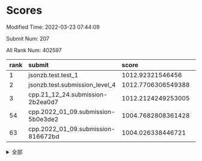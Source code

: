 # Scores

Modified Time: 2022-03-23 07:44:09

Submit Num: 207

All Rank Num: 402597

| rank |               submit               |       score        |       sigma        | pk_num |
| :--- | :--------------------------------- | :----------------- | :----------------- | :----- |
| 1    | jsonzb.test.test_1                 | 1012.92321546456   | 0.8081399931349308 | 7780   |
| 2    | jsonzb.test.submission_level_4     | 1012.7706306549388 | 0.8052419282251617 | 7787   |
| 3    | cpp.21_12_24.submission-2b2ea0d7   | 1012.2124249253005 | 0.788418970756395  | 7779   |
| 54   | cpp.2022_01_09.submission-5b0e3de2 | 1004.7682808361428 | 0.7119267625997173 | 7782   |
| 63   | cpp.2022_01_09.submission-816672bd | 1004.026338446721  | 0.7118069242102274 | 7782   |


<details>
<summary>全部</summary>

| rank |                 submit                 |       score        |       sigma        | pk_num |
| :--- | :------------------------------------- | :----------------- | :----------------- | :----- |
| 1    | jsonzb.test.test_1                     | 1012.92321546456   | 0.8081399931349308 | 7780   |
| 2    | jsonzb.test.submission_level_4         | 1012.7706306549388 | 0.8052419282251617 | 7787   |
| 3    | cpp.21_12_24.submission-2b2ea0d7       | 1012.2124249253005 | 0.788418970756395  | 7779   |
| 4    | gobigger.level_3.submission_level_3_4  | 1011.5945631195167 | 0.7595546998197978 | 7782   |
| 5    | gobigger.level_3.submission_level_3_34 | 1011.1933240881788 | 0.7631457886119896 | 7775   |
| 6    | gobigger.level_3.submission_level_3_30 | 1011.1528737748289 | 0.7519274187662255 | 7782   |
| 7    | gobigger.level_3.submission_level_3_24 | 1011.1320917120469 | 0.782467518560565  | 7780   |
| 8    | gobigger.level_3.submission_level_3_1  | 1011.037894772274  | 0.7619906263836392 | 7776   |
| 9    | gobigger.level_3.submission_level_3_5  | 1010.7655585176332 | 0.7698830687464973 | 7779   |
| 10   | gobigger.level_3.submission_level_3_43 | 1010.7622267310097 | 0.7842425005825188 | 7786   |
| 11   | gobigger.level_3.submission_level_3_36 | 1010.7266197152488 | 0.749987949200462  | 7778   |
| 12   | gobigger.level_3.submission_level_3_14 | 1010.5979065611989 | 0.7486857887176456 | 7775   |
| 13   | gobigger.level_3.submission_level_3_29 | 1010.587725986969  | 0.7597126996707174 | 7782   |
| 14   | gobigger.level_3.submission_level_3_16 | 1010.5746961602182 | 0.7622342784607176 | 7774   |
| 15   | gobigger.level_3.submission_level_3_42 | 1010.5554768736174 | 0.7452253147312283 | 7775   |
| 16   | gobigger.level_3.submission_level_3_25 | 1010.5539594747339 | 0.7580027679820887 | 7782   |
| 17   | gobigger.level_3.submission_level_3_3  | 1010.5163025037261 | 0.7702725831193239 | 7779   |
| 18   | gobigger.level_3.submission_level_3_0  | 1010.4656263858386 | 0.7643487743935157 | 7780   |
| 19   | gobigger.level_3.submission_level_3_45 | 1010.3633632835508 | 0.7549735831209272 | 7781   |
| 20   | gobigger.level_3.submission_level_3_48 | 1010.355799758742  | 0.7686018052808862 | 7777   |
| 21   | gobigger.level_3.submission_level_3_27 | 1010.3344615214879 | 0.7433519323870272 | 7773   |
| 22   | gobigger.level_3.submission_level_3_28 | 1010.2999352979919 | 0.7463703184568492 | 7784   |
| 23   | gobigger.level_3.submission_level_3_46 | 1010.1827739245186 | 0.7623701274114107 | 7785   |
| 24   | gobigger.level_3.submission_level_3_19 | 1010.1211451219774 | 0.7672741183826377 | 7774   |
| 25   | gobigger.level_3.submission_level_3_15 | 1010.1131771457825 | 0.7635305062869927 | 7784   |
| 26   | gobigger.level_3.submission_level_3_11 | 1010.1103411576429 | 0.7769006673231486 | 7771   |
| 27   | gobigger.level_3.submission_level_3_33 | 1010.0753046559922 | 0.7726179961326929 | 7780   |
| 28   | gobigger.level_3.submission_level_3_49 | 1010.0741952276687 | 0.7472966278888103 | 7783   |
| 29   | gobigger.level_3.submission_level_3_32 | 1010.0186688975938 | 0.7562323308284344 | 7774   |
| 30   | gobigger.level_3.submission_level_3_10 | 1009.9759544113224 | 0.7537842959863236 | 7781   |
| 31   | gobigger.level_3.submission_level_3_37 | 1009.9272059403384 | 0.7782856050244951 | 7779   |
| 32   | gobigger.level_3.submission_level_3_39 | 1009.8420437541932 | 0.7640751971513536 | 7779   |
| 33   | gobigger.level_3.submission_level_3_35 | 1009.8262935026693 | 0.743708699365881  | 7781   |
| 34   | gobigger.level_3.submission_level_3_23 | 1009.8252721753929 | 0.7328862690640171 | 7781   |
| 35   | gobigger.level_3.submission_level_3_12 | 1009.8202746507778 | 0.7510365845765562 | 7782   |
| 36   | gobigger.level_3.submission_level_3_20 | 1009.7745434567207 | 0.7584998313171758 | 7777   |
| 37   | gobigger.level_3.submission_level_3_40 | 1009.7694752423765 | 0.7698407936512041 | 7783   |
| 38   | gobigger.level_3.submission_level_3_9  | 1009.7650732013443 | 0.7787043758343409 | 7779   |
| 39   | gobigger.level_3.submission_level_3_41 | 1009.6708057936205 | 0.7406947517771367 | 7779   |
| 40   | gobigger.level_3.submission_level_3_44 | 1009.5990943260787 | 0.7682115658681342 | 7784   |
| 41   | gobigger.level_3.submission_level_3_47 | 1009.588508417259  | 0.7595848199352973 | 7781   |
| 42   | gobigger.level_3.submission_level_3_22 | 1009.552175082946  | 0.7568764738021538 | 7777   |
| 43   | gobigger.level_3.submission_level_3_6  | 1009.429371005225  | 0.7431284787587417 | 7782   |
| 44   | gobigger.level_3.submission_level_3_21 | 1009.369116519218  | 0.7562992021119965 | 7779   |
| 45   | gobigger.level_3.submission_level_3_18 | 1009.2079316466007 | 0.7568754336126873 | 7780   |
| 46   | gobigger.level_3.submission_level_3_31 | 1009.1207396593996 | 0.730413146617703  | 7786   |
| 47   | gobigger.level_3.submission_level_3_2  | 1009.011063793089  | 0.7487281419154613 | 7782   |
| 48   | gobigger.level_3.submission_level_3_26 | 1008.9794734111905 | 0.741893883025768  | 7778   |
| 49   | gobigger.level_3.submission_level_3_17 | 1008.9334958458438 | 0.7478486531505013 | 7782   |
| 50   | gobigger.level_3.submission_level_3_13 | 1008.838964133137  | 0.750481625070313  | 7780   |
| 51   | gobigger.level_3.submission_level_3_38 | 1008.7634931249657 | 0.7342691774988687 | 7779   |
| 52   | gobigger.level_3.submission_level_3_7  | 1008.7406289368935 | 0.7476673518859653 | 7782   |
| 53   | gobigger.level_3.submission_level_3_8  | 1008.5168611199373 | 0.7588628314902974 | 7777   |
| 54   | cpp.2022_01_09.submission-5b0e3de2     | 1004.7682808361428 | 0.7119267625997173 | 7782   |
| 55   | gobigger.level_1.submission_level_1_35 | 1004.7342624866764 | 0.7288789642879779 | 7781   |
| 56   | gobigger.level_1.submission_level_1_19 | 1004.5027565445328 | 0.7167557472894261 | 7787   |
| 57   | gobigger.level_1.submission_level_1_12 | 1004.3922952026153 | 0.7306524458310671 | 7775   |
| 58   | gobigger.level_1.submission_level_1_26 | 1004.3733216899266 | 0.7259684851504409 | 7779   |
| 59   | gobigger.level_1.submission_level_1_43 | 1004.28957879692   | 0.7289182024391582 | 7780   |
| 60   | gobigger.level_1.submission_level_1_30 | 1004.274975216911  | 0.7280429967831918 | 7782   |
| 61   | gobigger.level_1.submission_level_1_42 | 1004.1701176078906 | 0.7197255481381721 | 7780   |
| 62   | gobigger.level_1.submission_level_1_44 | 1004.1359008854972 | 0.7373492726851062 | 7780   |
| 63   | cpp.2022_01_09.submission-816672bd     | 1004.026338446721  | 0.7118069242102274 | 7782   |
| 64   | gobigger.level_1.submission_level_1_1  | 1003.9439265235936 | 0.7188665977948022 | 7780   |
| 65   | gobigger.level_1.submission_level_1_7  | 1003.7700627026915 | 0.7141848864139779 | 7778   |
| 66   | gobigger.level_1.submission_level_1_41 | 1003.7676533346604 | 0.7122862611485383 | 7776   |
| 67   | gobigger.level_1.submission_level_1_9  | 1003.7163043410029 | 0.7068387073184873 | 7782   |
| 68   | gobigger.level_1.submission_level_1_3  | 1003.7005357251636 | 0.7080419054218812 | 7782   |
| 69   | gobigger.level_1.submission_level_1_18 | 1003.6400110773998 | 0.7145234937231374 | 7782   |
| 70   | gobigger.level_1.submission_level_1_23 | 1003.6396877645609 | 0.7132906490468991 | 7776   |
| 71   | gobigger.level_1.submission_level_1_20 | 1003.6185670176094 | 0.7138535185460408 | 7781   |
| 72   | gobigger.level_1.submission_level_1_45 | 1003.618153477765  | 0.7109786694063623 | 7781   |
| 73   | gobigger.level_1.submission_level_1_29 | 1003.5645222962702 | 0.7188885363818776 | 7783   |
| 74   | gobigger.level_1.submission_level_1_33 | 1003.5399146918276 | 0.7099458322778764 | 7782   |
| 75   | gobigger.level_1.submission_level_1_38 | 1003.5254918907015 | 0.7213436848060693 | 7777   |
| 76   | gobigger.level_1.submission_level_1_49 | 1003.3886998085526 | 0.7105880770373079 | 7784   |
| 77   | gobigger.level_1.submission_level_1_4  | 1003.3472144115565 | 0.7043182953936211 | 7781   |
| 78   | gobigger.level_1.submission_level_1_32 | 1003.3133553336511 | 0.7187095293712255 | 7776   |
| 79   | gobigger.level_1.submission_level_1_2  | 1003.3130689074804 | 0.7143076115105143 | 7784   |
| 80   | gobigger.level_1.submission_level_1_8  | 1003.2678783221006 | 0.7017850070628247 | 7778   |
| 81   | gobigger.level_1.submission_level_1_15 | 1003.0786206819722 | 0.7232924354336464 | 7781   |
| 82   | gobigger.level_1.submission_level_1_34 | 1003.0728363320964 | 0.7302609028392586 | 7778   |
| 83   | gobigger.level_1.submission_level_1_14 | 1003.0572244541947 | 0.7117957406820709 | 7784   |
| 84   | gobigger.level_1.submission_level_1_5  | 1003.0561693900669 | 0.7191416939051637 | 7778   |
| 85   | gobigger.level_1.submission_level_1_47 | 1003.0557697470945 | 0.7259284495210468 | 7780   |
| 86   | gobigger.level_1.submission_level_1_40 | 1003.0391414952252 | 0.7154964443029904 | 7777   |
| 87   | gobigger.level_1.submission_level_1_27 | 1003.0295806109468 | 0.7248838207075888 | 7783   |
| 88   | gobigger.level_1.submission_level_1_48 | 1002.9303130311041 | 0.7041273469709607 | 7782   |
| 89   | gobigger.level_1.submission_level_1_22 | 1002.9214504602718 | 0.7206109850790764 | 7780   |
| 90   | gobigger.level_1.submission_level_1_16 | 1002.8883237790682 | 0.711543188718778  | 7780   |
| 91   | gobigger.level_1.submission_level_1_25 | 1002.8831883278707 | 0.7165946433230684 | 7783   |
| 92   | gobigger.level_1.submission_level_1_28 | 1002.8384501391863 | 0.712973878939719  | 7777   |
| 93   | gobigger.level_1.submission_level_1_0  | 1002.8223961481832 | 0.7133525161485655 | 7777   |
| 94   | gobigger.level_1.submission_level_1_21 | 1002.8213312175362 | 0.7225725361897872 | 7780   |
| 95   | gobigger.level_1.submission_level_1_37 | 1002.769751663055  | 0.7238325951794492 | 7784   |
| 96   | gobigger.level_1.submission_level_1_36 | 1002.7415249390004 | 0.7144263815606219 | 7781   |
| 97   | gobigger.level_1.submission_level_1_17 | 1002.7307444175134 | 0.7112758639675116 | 7780   |
| 98   | gobigger.level_1.submission_level_1_39 | 1002.687487798941  | 0.7124968956230822 | 7781   |
| 99   | gobigger.level_1.submission_level_1_10 | 1002.6762284751143 | 0.714752759048732  | 7781   |
| 100  | gobigger.level_1.submission_level_1_13 | 1002.498806046143  | 0.7159768671580313 | 7780   |
| 101  | gobigger.level_1.submission_level_1_11 | 1002.4184089977241 | 0.7081330621435291 | 7777   |
| 102  | gobigger.level_1.submission_level_1_46 | 1002.0924715459801 | 0.7101788008866999 | 7776   |
| 103  | gobigger.level_1.submission_level_1_6  | 1001.9827131657316 | 0.7022233474421454 | 7779   |
| 104  | gobigger.level_1.submission_level_1_31 | 1001.9152464461471 | 0.7059917542217508 | 7778   |
| 105  | gobigger.level_1.submission_level_1_24 | 1001.8746482478158 | 0.706700254671628  | 7778   |
| 106  | gobigger.random.submission_random_15   | 997.6299773021135  | 0.7260707885559657 | 7773   |
| 107  | gobigger.random.submission_random_28   | 997.0024904436875  | 0.7179636084316391 | 7783   |
| 108  | gobigger.random.submission_random_2    | 996.9683982043011  | 0.7192083903523085 | 7776   |
| 109  | gobigger.random.submission_random_27   | 996.943397176725   | 0.7257686328378201 | 7780   |
| 110  | gobigger.random.submission_random_47   | 996.9089485459297  | 0.6974188308915656 | 7777   |
| 111  | gobigger.random.submission_random_21   | 996.7661128735414  | 0.7154155110469176 | 7773   |
| 112  | gobigger.random.submission_random_40   | 996.7368170419539  | 0.7212282017641354 | 7781   |
| 113  | gobigger.random.submission_random_22   | 996.7329564932819  | 0.7087215294167902 | 7774   |
| 114  | gobigger.random.submission_random_24   | 996.6502875373825  | 0.7090330657484135 | 7780   |
| 115  | gobigger.random.submission_random_19   | 996.6471828806848  | 0.7100633237823482 | 7779   |
| 116  | gobigger.random.submission_random_29   | 996.5830387658292  | 0.710498057524299  | 7787   |
| 117  | gobigger.random.submission_random_32   | 996.5829969589001  | 0.7131360095144397 | 7778   |
| 118  | gobigger.random.submission_random_3    | 996.5591244131227  | 0.7124781111141087 | 7782   |
| 119  | gobigger.random.submission_random_1    | 996.4898429079833  | 0.6928468154988117 | 7777   |
| 120  | gobigger.random.submission_random_45   | 996.4621162236193  | 0.7104389545164811 | 7781   |
| 121  | gobigger.random.submission_random_25   | 996.4483513683759  | 0.7023352799539949 | 7772   |
| 122  | gobigger.random.submission_random_31   | 996.4233432764561  | 0.710116800477617  | 7774   |
| 123  | gobigger.random.submission_random_17   | 996.4138748561752  | 0.7098870391007227 | 7782   |
| 124  | gobigger.random.submission_random_0    | 996.4031953312575  | 0.7108046095424486 | 7781   |
| 125  | gobigger.random.submission_random_12   | 996.3456355427483  | 0.7185732196904537 | 7781   |
| 126  | gobigger.random.submission_random_26   | 996.3429452391379  | 0.7102541557610796 | 7779   |
| 127  | gobigger.random.submission_random_5    | 996.2485978670675  | 0.7083119758584306 | 7783   |
| 128  | gobigger.random.submission_random_20   | 996.2106428656775  | 0.708959981737649  | 7779   |
| 129  | gobigger.random.submission_random_6    | 996.2020581203042  | 0.7251214749132865 | 7779   |
| 130  | gobigger.random.submission_random_41   | 996.1998794930502  | 0.7133274613286781 | 7781   |
| 131  | gobigger.random.submission_random_43   | 996.1708456853013  | 0.7153260232204459 | 7776   |
| 132  | gobigger.random.submission_random_7    | 996.1413563511846  | 0.7112341769846707 | 7778   |
| 133  | gobigger.random.submission_random_33   | 996.1372326164079  | 0.7036855117869085 | 7778   |
| 134  | gobigger.random.submission_random_11   | 996.1319494964976  | 0.7156729353714637 | 7782   |
| 135  | gobigger.random.submission_random_4    | 996.0537996485194  | 0.7199515774303374 | 7782   |
| 136  | gobigger.random.submission_random_42   | 996.0530861830218  | 0.7083100214640249 | 7783   |
| 137  | gobigger.random.submission_random_10   | 996.005611865967   | 0.7123399310623326 | 7778   |
| 138  | gobigger.random.submission_random_14   | 995.9825476458043  | 0.7084930607950802 | 7779   |
| 139  | gobigger.random.submission_random_23   | 995.9786183148526  | 0.7127600391501051 | 7782   |
| 140  | gobigger.random.submission_random_48   | 995.9565999276257  | 0.7162282543515488 | 7777   |
| 141  | gobigger.random.submission_random_13   | 995.8740536400627  | 0.7138291845635649 | 7778   |
| 142  | gobigger.random.submission_random_44   | 995.8375331678035  | 0.7076810579135296 | 7783   |
| 143  | gobigger.random.submission_random_36   | 995.7882285722036  | 0.7118786636448843 | 7777   |
| 144  | gobigger.random.submission_random_9    | 995.6981064780231  | 0.7144309216735212 | 7779   |
| 145  | gobigger.random.submission_random_38   | 995.6975692059877  | 0.7159218596146942 | 7777   |
| 146  | gobigger.random.submission_random_16   | 995.6779916902444  | 0.7326415334224108 | 7782   |
| 147  | gobigger.random.submission_random_18   | 995.6728297005038  | 0.7100940949303449 | 7780   |
| 148  | gobigger.random.submission_random_49   | 995.4592592936147  | 0.7076648911975779 | 7780   |
| 149  | gobigger.random.submission_random_8    | 995.3988531602914  | 0.719704850737768  | 7775   |
| 150  | gobigger.random.submission_random_35   | 995.2346093665727  | 0.7271873510051418 | 7775   |
| 151  | gobigger.random.submission_random_37   | 995.1718749269908  | 0.7171444289179061 | 7781   |
| 152  | gobigger.random.submission_random_39   | 995.0942131811962  | 0.7037374493578229 | 7774   |
| 153  | gobigger.random.submission_random_34   | 994.8092309305088  | 0.7163819998712715 | 7779   |
| 154  | gobigger.random.submission_random_46   | 994.7139100025662  | 0.7270503089512155 | 7783   |
| 155  | gobigger.random.submission_random_30   | 994.5541748019477  | 0.7287199677489481 | 7783   |
| 156  | gobigger.level_2.submission_level_2_35 | 993.9942832481531  | 0.731176818185558  | 7780   |
| 157  | gobigger.level_2.submission_level_2_2  | 993.642191965755   | 0.7244006009658294 | 7783   |
| 158  | gobigger.level_2.submission_level_2_41 | 993.6283346247385  | 0.7413421174096014 | 7779   |
| 159  | gobigger.level_2.submission_level_2_3  | 993.585084235284   | 0.7382112212401758 | 7779   |
| 160  | gobigger.level_2.submission_level_2_13 | 993.5730542600527  | 0.7349247604924273 | 7780   |
| 161  | gobigger.level_2.submission_level_2_0  | 993.4757239029068  | 0.7295350842401318 | 7783   |
| 162  | gobigger.level_2.submission_level_2_44 | 993.3111231065743  | 0.7324784404482461 | 7773   |
| 163  | gobigger.level_2.submission_level_2_12 | 993.2846082864901  | 0.7260685667195862 | 7782   |
| 164  | gobigger.level_2.submission_level_2_7  | 993.1945123657115  | 0.7379085127848035 | 7776   |
| 165  | gobigger.level_2.submission_level_2_23 | 993.0868218386962  | 0.7291668039589313 | 7772   |
| 166  | gobigger.level_2.submission_level_2_16 | 992.9158755912941  | 0.752487000121558  | 7776   |
| 167  | gobigger.level_2.submission_level_2_49 | 992.8796025443909  | 0.7462680124828219 | 7781   |
| 168  | gobigger.level_2.submission_level_2_33 | 992.7680262774106  | 0.7553746039577934 | 7780   |
| 169  | gobigger.level_2.submission_level_2_19 | 992.6762499141886  | 0.7474128765111338 | 7780   |
| 170  | gobigger.level_2.submission_level_2_27 | 992.464620093882   | 0.7418032126310722 | 7778   |
| 171  | gobigger.level_2.submission_level_2_32 | 992.3678818454983  | 0.7356792057665064 | 7781   |
| 172  | gobigger.level_2.submission_level_2_45 | 992.344506633779   | 0.7371242775181401 | 7780   |
| 173  | gobigger.level_2.submission_level_2_1  | 992.2841389951095  | 0.743506872596807  | 7782   |
| 174  | gobigger.level_2.submission_level_2_14 | 992.2706482086032  | 0.7497913285821315 | 7780   |
| 175  | gobigger.level_2.submission_level_2_15 | 992.1232662356475  | 0.7482590462792187 | 7781   |
| 176  | gobigger.level_2.submission_level_2_38 | 992.1127206704863  | 0.7261404594620182 | 7783   |
| 177  | gobigger.level_2.submission_level_2_10 | 992.0831783687183  | 0.7412854094004556 | 7778   |
| 178  | gobigger.level_2.submission_level_2_4  | 992.0382819178709  | 0.747070440614306  | 7777   |
| 179  | gobigger.level_2.submission_level_2_21 | 991.9769247022658  | 0.7411613467997362 | 7780   |
| 180  | gobigger.level_2.submission_level_2_20 | 991.9319354180207  | 0.7421556892427417 | 7776   |
| 181  | gobigger.level_2.submission_level_2_9  | 991.9293874704285  | 0.7342843255788806 | 7781   |
| 182  | gobigger.level_2.submission_level_2_22 | 991.8747089343509  | 0.7450168574560102 | 7784   |
| 183  | gobigger.level_2.submission_level_2_18 | 991.8456641499561  | 0.7570380551010931 | 7784   |
| 184  | gobigger.level_2.submission_level_2_28 | 991.7924643279849  | 0.7599062571579225 | 7779   |
| 185  | gobigger.level_2.submission_level_2_46 | 991.6407527812006  | 0.7630178551990785 | 7782   |
| 186  | gobigger.level_2.submission_level_2_26 | 991.6331995390302  | 0.7429229349081173 | 7776   |
| 187  | gobigger.level_2.submission_level_2_30 | 991.435497409829   | 0.7398478316806466 | 7785   |
| 188  | gobigger.level_2.submission_level_2_36 | 991.3264088557822  | 0.747564294850833  | 7781   |
| 189  | gobigger.level_2.submission_level_2_48 | 991.2980000287818  | 0.7318192462385272 | 7779   |
| 190  | gobigger.level_2.submission_level_2_8  | 991.2578408034426  | 0.770076094013137  | 7779   |
| 191  | gobigger.level_2.submission_level_2_31 | 991.2360806458397  | 0.7401695747710166 | 7783   |
| 192  | gobigger.level_2.submission_level_2_24 | 991.2257228508354  | 0.7624195282353899 | 7778   |
| 193  | gobigger.level_2.submission_level_2_17 | 991.2239672306755  | 0.7443074042680037 | 7778   |
| 194  | gobigger.level_2.submission_level_2_37 | 991.2037470488851  | 0.732629799647818  | 7782   |
| 195  | gobigger.level_2.submission_level_2_25 | 991.2030436462172  | 0.746636565555762  | 7780   |
| 196  | gobigger.level_2.submission_level_2_42 | 991.1773094279441  | 0.7506155273971995 | 7777   |
| 197  | gobigger.level_2.submission_level_2_47 | 991.1537021468688  | 0.7627572235947974 | 7779   |
| 198  | gobigger.level_2.submission_level_2_29 | 991.0596768484907  | 0.7565458282442103 | 7773   |
| 199  | gobigger.level_2.submission_level_2_39 | 991.0568568406654  | 0.7419454426750659 | 7785   |
| 200  | gobigger.level_2.submission_level_2_5  | 990.9202236353943  | 0.7401871526075935 | 7785   |
| 201  | gobigger.level_2.submission_level_2_11 | 990.8740259632779  | 0.7600192883208142 | 7775   |
| 202  | gobigger.level_2.submission_level_2_6  | 990.7468735522517  | 0.7496019494976777 | 7780   |
| 203  | gobigger.level_2.submission_level_2_43 | 990.6529593572292  | 0.763019570315144  | 7780   |
| 204  | gobigger.level_2.submission_level_2_34 | 990.5077287497053  | 0.7507903094579008 | 7778   |
| 205  | gobigger.level_2.submission_level_2_40 | 990.1186484523236  | 0.7614920430907378 | 7782   |
| 206  | gobigger.none.submission_none_0        | 978.3673073970689  | 1.2083546103898672 | 7780   |
| 207  | gobigger.none.submission_none_1        | 976.4989772832276  | 1.4271301388919602 | 7780   |

</details>